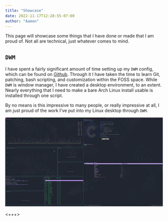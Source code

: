 ```yaml
---
title: "Showcase"
date: 2022-11-17T12:28:55-07:00
author: "Aamon"
---
```


This page will showcase some things that I have done or made that I am proud of.
Not all are technical, just whatever comes to mind.

## `DWM`

I have spent a fairly significant amount of time setting up my `DWM` config, which can be found on [Github](https://github.com/Aamon-Magnusson/AamonDwm).
Through it I have taken the time to learn Git, patching, bash scripting, and customization within the FOSS space.
While `DWM` is window manager, I have created a desktop environment, to an extent.
Nearly everything that I need to make a bare Arch Linux install usable is installed through one script.

By no means is this impressive to many people, or really impressive at all, I am just proud of the work I've put into my Linux desktop through `DWM`.

![`DWM` screenshot](https://raw.githubusercontent.com/Aamon-Magnusson/AamonDwm/master/GeneralView.png)

<+++>

